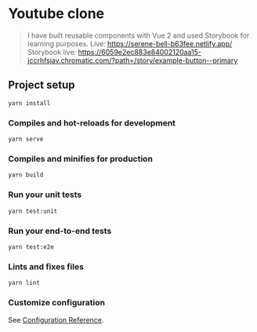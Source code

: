 # Youtube clone

> I have built reusable components with Vue 2 and used Storybook for learning purposes.
> Live: https://serene-bell-b63fee.netlify.app/
> Storybook live: https://6059e2ec883e84002120aa15-jccrhfsjav.chromatic.com/?path=/story/example-button--primary

## Project setup
```
yarn install
```

### Compiles and hot-reloads for development
```
yarn serve
```

### Compiles and minifies for production
```
yarn build
```

### Run your unit tests
```
yarn test:unit
```

### Run your end-to-end tests
```
yarn test:e2e
```

### Lints and fixes files
```
yarn lint
```

### Customize configuration
See [Configuration Reference](https://cli.vuejs.org/config/).
